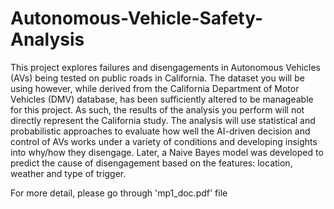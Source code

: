 # Autonomous-Vehicle-Safety-Analysis
This project explores failures and disengagements in Autonomous Vehicles (AVs) being tested on public roads in California. The dataset you will be using however, while derived from the California Department of Motor Vehicles (DMV) database, has been sufficiently altered to be manageable for this project. As such, the results of the analysis you perform will not directly represent the California study. The analysis will use statistical and probabilistic approaches to evaluate how well the AI-driven decision and control of AVs works under a variety of conditions and developing insights into why/how they disengage. Later, a Naive Bayes model was developed to predict the cause of disengagement based on the features: location, weather and type of trigger.

For more detail, please go through 'mp1_doc.pdf' file
